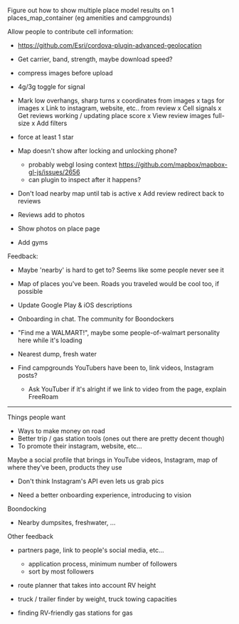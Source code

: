 Figure out how to show multiple place model results on 1 places_map_container (eg amenities and campgrounds)

Allow people to contribute cell information:
  - https://github.com/Esri/cordova-plugin-advanced-geolocation
  - Get carrier, band, strength, maybe download speed?

- compress images before upload
- 4g/3g toggle for signal
- Mark low overhangs, sharp turns
x coordinates from images
x tags for images
x Link to instagram, website, etc.. from review
x Cell signals
x Get reviews working / updating place score
x View review images full-size
x Add filters
- force at least 1 star
- Map doesn't show after locking and unlocking phone?
  - probably webgl losing context https://github.com/mapbox/mapbox-gl-js/issues/2656
  - can plugin to inspect after it happens?
- Don't load nearby map until tab is active
x Add review redirect back to reviews
- Reviews add to photos
- Show photos on place page
- Add gyms


Feedback:
- Maybe 'nearby' is hard to get to? Seems like some people never see it
- Map of places you've been. Roads you traveled would be cool too, if possible


- Update Google Play & iOS descriptions
- Onboarding in chat. The community for Boondockers
- "Find me a WALMART!", maybe some people-of-walmart personality here while it's loading
- Nearest dump, fresh water
- Find campgrounds YouTubers have been to, link videos, Instagram posts?
  - Ask YouTuber if it's alright if we link to video from the page, explain FreeRoam

---

Things people want
- Ways to make money on road
- Better trip / gas station tools (ones out there are pretty decent though)
- To promote their instagram, website, etc...

Maybe a social profile that brings in YouTube videos, Instagram, map of where they've been, products they use
  - Don't think Instagram's API even lets us grab pics

- Need a better onboarding experience, introducing to vision

Boondocking
- Nearby dumpsites, freshwater, ...

Other feedback
- partners page, link to people's social media, etc...
  - application process, minimum number of followers
  - sort by most followers

- route planner that takes into account RV height
- truck / trailer finder by weight, truck towing capacities
- finding RV-friendly gas stations for gas
